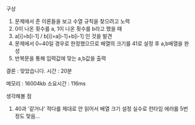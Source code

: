 구상
1. 문제에서 준 이론들을 보고 수열 규칙을 찾으려고 노력
2. 0이 나온 횟수를 a, 1이 나온 횟수를 b라고 했을 때
3. a[i]=b[i-1] / b[i]=a[i-1]+b[i-1] 인 것을 발견
4. 문제에서 0~40일 경우로 한정했으므로 배열의 크기를 41로 설정 후 a,b배열을 완성
5. 반복문을 통해 입력값에 맞는 a,b값을 출력

결론 : 맞았습니다.     시간 : 20분

메모리 : 16004kb      소요시간 : 116ms

생각해볼 점
1. 40과 '같거나' 작다를 제대로 안 읽어서 배열 크기 설정 실수로 런타임 에러를 5번 정도 맞음...
